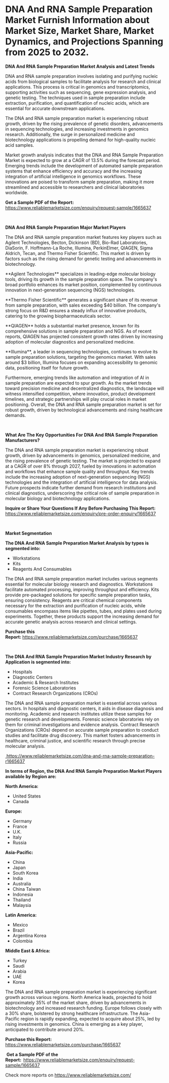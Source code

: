 <p><h1>DNA And RNA Sample Preparation Market Furnish Information about Market Size, Market Share, Market Dynamics, and Projections Spanning from 2025 to 2032.</h1></p><p><strong>DNA And RNA Sample Preparation Market Analysis and Latest Trends</strong></p>
<p><p>DNA and RNA sample preparation involves isolating and purifying nucleic acids from biological samples to facilitate analysis for research and clinical applications. This process is critical in genomics and transcriptomics, supporting activities such as sequencing, gene expression analysis, and genetic testing. The techniques used in sample preparation include extraction, purification, and quantification of nucleic acids, which are essential for accurate downstream applications.</p><p>The DNA and RNA sample preparation market is experiencing robust growth, driven by the rising prevalence of genetic disorders, advancements in sequencing technologies, and increasing investments in genomics research. Additionally, the surge in personalized medicine and biotechnology applications is propelling demand for high-quality nucleic acid samples.</p><p>Market growth analysis indicates that the DNA and RNA Sample Preparation Market is expected to grow at a CAGR of 13.5% during the forecast period. Emerging trends include the development of automated sample preparation systems that enhance efficiency and accuracy and the increasing integration of artificial intelligence in genomics workflows. These innovations are poised to transform sample preparation, making it more streamlined and accessible to researchers and clinical laboratories worldwide.</p></p>
<p><strong>Get a Sample PDF of the Report:&nbsp;</strong> <a href="https://www.reliablemarketsize.com/enquiry/request-sample/1665637?utm_campaign=2457&utm_medium=2&utm_source=Github&utm_content=ia&utm_term=03032025&utm_id=dna-and-rna-sample-preparation">https://www.reliablemarketsize.com/enquiry/request-sample/1665637</a></p>
<p>&nbsp;</p>
<p><strong>DNA And RNA Sample Preparation Major Market Players</strong></p>
<p><p>The DNA and RNA sample preparation market features key players such as Agilent Technologies, Becton, Dickinson (BD), Bio-Rad Laboratories, DiaSorin, F. Hoffmann-La Roche, Illumina, PerkinElmer, QIAGEN, Sigma Aldrich, Tecan, and Thermo Fisher Scientific. This market is driven by factors such as the rising demand for genetic testing and advancements in biotechnology.</p><p>**Agilent Technologies** specializes in leading-edge molecular biology tools, driving its growth in the sample preparation space. The company's broad portfolio enhances its market position, complemented by continuous innovation in next-generation sequencing (NGS) technologies.</p><p>**Thermo Fisher Scientific** generates a significant share of its revenue from sample preparation, with sales exceeding $40 billion. The company's strong focus on R&D ensures a steady influx of innovative products, catering to the growing biopharmaceuticals sector.</p><p>**QIAGEN** holds a substantial market presence, known for its comprehensive solutions in sample preparation and NGS. As of recent reports, QIAGEN has projected consistent growth rates driven by increasing adoption of molecular diagnostics and personalized medicine.</p><p>**Illumina**, a leader in sequencing technologies, continues to evolve its sample preparation solutions, targeting the genomics market. With sales around $3 billion, Illumina focuses on expanding accessibility to genomic data, positioning itself for future growth.</p><p>Furthermore, emerging trends like automation and integration of AI in sample preparation are expected to spur growth. As the market trends toward precision medicine and decentralized diagnostics, the landscape will witness intensified competition, where innovation, product development timelines, and strategic partnerships will play crucial roles in market positioning. Overall, the DNA and RNA sample preparation market is set for robust growth, driven by technological advancements and rising healthcare demands.</p></p>
<p>&nbsp;</p>
<p><strong>What Are The Key Opportunities For DNA And RNA Sample Preparation Manufacturers?</strong></p>
<p><p>The DNA and RNA sample preparation market is experiencing robust growth, driven by advancements in genomics, personalized medicine, and the rising prevalence of genetic testing. The market is projected to expand at a CAGR of over 8% through 2027, fueled by innovations in automation and workflows that enhance sample quality and throughput. Key trends include the increasing adoption of next-generation sequencing (NGS) technologies and the integration of artificial intelligence for data analysis. Future prospects indicate further demand from research institutions and clinical diagnostics, underscoring the critical role of sample preparation in molecular biology and biotechnology applications.</p></p>
<p><strong>Inquire or Share Your Questions If Any Before Purchasing This Report:</strong> <a href="https://www.reliablemarketsize.com/enquiry/pre-order-enquiry/1665637?utm_campaign=2457&utm_medium=2&utm_source=Github&utm_content=ia&utm_term=03032025&utm_id=dna-and-rna-sample-preparation">https://www.reliablemarketsize.com/enquiry/pre-order-enquiry/1665637</a></p>
<p>&nbsp;</p>
<p><strong>Market Segmentation</strong></p>
<p><strong>The DNA And RNA Sample Preparation Market Analysis by types is segmented into:</strong></p>
<p><ul><li>Workstations</li><li>Kits</li><li>Reagents And Consumables</li></ul></p>
<p><p>The DNA and RNA sample preparation market includes various segments essential for molecular biology research and diagnostics. Workstations facilitate automated processing, improving throughput and efficiency. Kits provide pre-packaged solutions for specific sample preparation tasks, ensuring consistency. Reagents are critical chemical components necessary for the extraction and purification of nucleic acids, while consumables encompass items like pipettes, tubes, and plates used during experiments. Together, these products support the increasing demand for accurate genetic analysis across research and clinical settings.</p></p>
<p><strong>Purchase this Report:&nbsp;</strong><a href="https://www.reliablemarketsize.com/purchase/1665637?utm_campaign=2457&utm_medium=2&utm_source=Github&utm_content=ia&utm_term=03032025&utm_id=dna-and-rna-sample-preparation">https://www.reliablemarketsize.com/purchase/1665637</a></p>
<p>&nbsp;</p>
<p><strong>The DNA And RNA Sample Preparation Market Industry Research by Application is segmented into:</strong></p>
<p><ul><li>Hospitals</li><li>Diagnostic Centers</li><li>Academic & Research Institutes</li><li>Forensic Science Laboratories</li><li>Contract Research Organizations (CROs)</li></ul></p>
<p><p>The DNA and RNA sample preparation market is essential across various sectors. In hospitals and diagnostic centers, it aids in disease diagnosis and monitoring. Academic and research institutes utilize these samples for genetic research and developments. Forensic science laboratories rely on them for criminal investigations and evidence analysis. Contract Research Organizations (CROs) depend on accurate sample preparation to conduct studies and facilitate drug discovery. This market fosters advancements in healthcare, criminal justice, and scientific research through precise molecular analysis.</p></p>
<p><a href="https://www.reliablemarketsize.com/dna-and-rna-sample-preparation-r1665637?utm_campaign=2457&utm_medium=2&utm_source=Github&utm_content=ia&utm_term=03032025&utm_id=dna-and-rna-sample-preparation">&nbsp;https://www.reliablemarketsize.com/dna-and-rna-sample-preparation-r1665637</a></p>
<p><strong>In terms of Region, the DNA And RNA Sample Preparation Market Players available by Region are:</strong></p>
<p>
    <p> <strong> North America: </strong>
        <ul>
            <li>United States</li>
            <li>Canada</li>
        </ul>
        </p> 
    <p> <strong> Europe: </strong>
        <ul>
            <li>Germany</li>
            <li>France</li>
            <li>U.K.</li>
            <li>Italy</li>
            <li>Russia</li>
        </ul>
        </p> 
    <p> <strong> Asia-Pacific: </strong>
        <ul>
            <li>China</li>
            <li>Japan</li>
            <li>South Korea</li>
            <li>India</li>
            <li>Australia</li>
            <li>China Taiwan</li>
            <li>Indonesia</li>
            <li>Thailand</li>
            <li>Malaysia</li>
        </ul>
        </p> 
    <p> <strong> Latin America: </strong>
        <ul>
            <li>Mexico</li>
            <li>Brazil</li>
            <li>Argentina Korea</li>
            <li>Colombia</li>
        </ul>
        </p> 
    <p> <strong> Middle East & Africa: </strong>
        <ul>
            <li>Turkey</li>
            <li>Saudi</li>
            <li>Arabia</li>
            <li>UAE</li>
            <li>Korea</li>
        </ul>
    </p>
    </p>
<p><p>The DNA and RNA sample preparation market is experiencing significant growth across various regions. North America leads, projected to hold approximately 35% of the market share, driven by advancements in biotechnology and increased research funding. Europe follows closely with a 30% share, bolstered by strong healthcare infrastructure. The Asia-Pacific region is rapidly expanding, expected to acquire about 25%, led by rising investments in genomics. China is emerging as a key player, anticipated to contribute around 20%.</p></p>
<p><strong>Purchase this Report: </strong><a href="https://www.reliablemarketsize.com/purchase/1665637?utm_campaign=2457&utm_medium=2&utm_source=Github&utm_content=ia&utm_term=03032025&utm_id=dna-and-rna-sample-preparation">https://www.reliablemarketsize.com/purchase/1665637</a></p>
<p>&nbsp;<strong>Get a Sample PDF of the Report:&nbsp;&nbsp;</strong><a href="https://www.reliablemarketsize.com/enquiry/request-sample/1665637?utm_campaign=2457&utm_medium=2&utm_source=Github&utm_content=ia&utm_term=03032025&utm_id=dna-and-rna-sample-preparation">https://www.reliablemarketsize.com/enquiry/request-sample/1665637</a></p>
<p><strong></strong></p>
<p>Check more reports on <a href="https://www.reliablemarketsize.com/?utm_campaign=2457&utm_medium=2&utm_source=Github&utm_content=ia&utm_term=03032025&utm_id=dna-and-rna-sample-preparation">https://www.reliablemarketsize.com/</a></p>